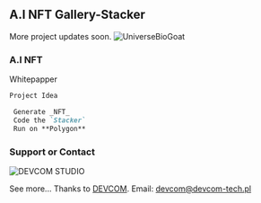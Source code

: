 ## A.I NFT Gallery-Stacker

More project updates soon.
![UniverseBioGoat](https://elkozirro.github.io/pcs/mechakozyb.svg)

### A.I NFT
Whitepapper

```markdown
Project Idea

 Generate _NFT_
 Code the `Stacker`
 Run on **Polygon**
```
### Support or Contact

![DEVCOM STUDIO](https://elkozirro.github.io/pcs/LOGO.svg)

See more... Thanks to [DEVCOM](https://devcom-tech.pl).
Email: devcom@devcom-tech.pl
 

